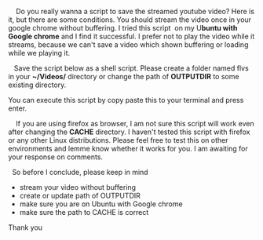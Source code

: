     Do you really wanna a script to save the streamed youtube video? Here is it, but there are some conditions. You should stream the video once in your google chrome without buffering. I tried this script  on my U**buntu with Google chrome** and I find it successful. I prefer not to play the video while it streams, because we can't save a video which shown buffering or loading while we playing it.  

  

   Save the script below as a shell script. Please create a folder named flvs in your **~/Videos/** directory or change the path of **OUTPUTDIR** to some existing directory.

  

  

You can execute this script by copy paste this to your terminal and press enter.  
  

  
    If you are using firefox as browser, I am not sure this script will work even after changing the **CACHE** directory. I haven't tested this script with firefox or any other Linux distributions. Please feel free to test this on other environments and lemme know whether it works for you. I am awaiting for your response on comments.

  

  So before I conclude, please keep in mind 

-   stream your video without buffering
-   create or update path of OUTPUTDIR
-   make sure you are on Ubuntu with Google chrome
-   make sure the path to CACHE is correct

Thank you

